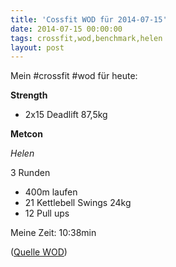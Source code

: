 ```yaml
---
title: 'Cossfit WOD für 2014-07-15'
date: 2014-07-15 00:00:00 
tags: crossfit,wod,benchmark,helen
layout: post
---
```

Mein #crossfit #wod für heute:

**Strength**

* 2x15 Deadlift 87,5kg

**Metcon**

*Helen*

3 Runden

* 400m laufen
* 21 Kettlebell Swings 24kg
* 12 Pull ups

Meine Zeit: 10:38min

([Quelle WOD][0])

[0]: http://www.crossfithh.de/workouts--news/workout-tuesday26


